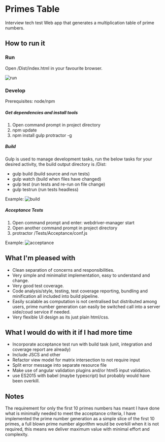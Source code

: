 # Primes Table
Interview tech test Web app that generates a multiplication table of prime numbers.

## How to run it
### Run
Open /Dist/index.html in your favourite browser.

![run](http://i.imgur.com/DAgYzta.png?1)

### Develop
Prerequisites: node/npm

##### Get dependencies and install tools
1. Open command prompt in project directory
2. npm update
3. npm install gulp protractor -g

##### Build
Gulp is used to manage development tasks, run the below tasks for your desired activity, the build output directory is /Dist:

- gulp build (build source and run tests)
- gulp watch (build when files have changed)
- gulp test (run tests and re-run on file change)
- gulp testrun (run tests headless)

Example:
![build](http://i.imgur.com/1o4gHHg.png)

##### Acceptance Tests
1. Open command prompt and enter: webdriver-manager start
2. Open another command prompt in project directory
3. protractor /Tests/Acceptance/conf.js

Example:
![acceptance](http://i.imgur.com/luXLFwu.png)

## What I'm pleased with
- Clean separation of concerns and responsibilities.
- Very simple and minimalist implementation, easy to understand and change.
- Very good test coverage.
- Code analysis/style, testing, test coverage reporting, bundling and minification all included into build pipeline.
- Easily scalable as computation is not centralised but distributed among users, prime number generation can easily be switched call into a server side/coud service if needed.
- Very flexible UI design as its just plain html/css.

## What I would do with it if I had more time
- Incorporate acceptance test run with build task (unit, integration and coverage report are already)
- Include JSCS and other
- Refactor view model for matrix intersection to not require input
- Split error message into separate resource file
- Make use of angular validation plugins and/or html5 input validation.
- use ES2015 with babel (maybe typescript) but probably would have been overkill.

## Notes
The requirement for only the first 10 primes numbers has meant I have done what is minimally needed to meet the acceptance criteria, I have implemented the prime number generation as a simple slice of the first 10 primes, a full blown prime number algorithm would be overkill when it is not required, this means we deliver maximum value with minimal effort and complexity.
